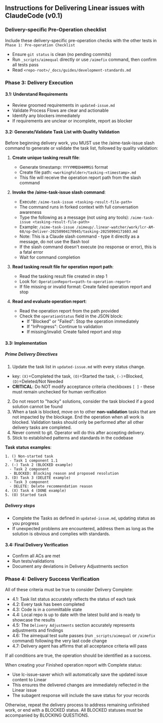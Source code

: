 ## Instructions for Delivering Linear issues with ClaudeCode (v0.1)

### Delivery-specific Pre-Operation checklist
Include these delivery-specific pre-operation checks with the other tests in `Phase 1: Pre-operation Checklist`
- Ensure `git status` is clean (no pending commits)
- Run `_scripts/aimequal` directly or use `/aimefix` command, then confirm all tests pass
- Read `<repo-root>/_docs/guides/development-standards.md`


### Phase 3: Delivery Execution

#### 3.1: Understand Requirements
- Review groomed requirements in `updated-issue.md`
- Validate Process Flows are clear and actionable
- Identify any blockers immediately
- If requirements are unclear or incomplete, report as blocker

#### 3.2: Generate/Validate Task List with Quality Validation

Before beginning delivery work, you MUST use the /aime-task-issue slash command to generate or validate the task list, followed by quality validation:

1. **Create unique tasking result file**:
   - Generate timestamp: `YYYYMMDDHHMMSS` format  
   - Create file path: `<workingFolder>/tasking-<timestamp>.md`
   - This file will receive the operation report path from the slash command

2. **Invoke the /aime-task-issue slash command**:
   - Execute: `/aime-task-issue <tasking-result-file-path>`
   - The command runs in forked context with full conversation awareness
   - Type the following as a message (not using any tools):
     `/aime-task-issue <tasking-result-file-path>`
   - Example: `/aime-task-issue /aimeup/.linear-watcher/work/lcr-AM-68/op-Deliver-20250904170945/tasking-20250904171603.md`
   - Note: This is a Claude slash command - type it directly as a message, do not use the Bash tool
   - If the slash command doesn't execute (no response or error), this is a fatal error
   - Wait for command completion

3. **Read tasking result file for operation report path**:
   - Read the tasking result file created in step 1
   - Look for: `OperationReport=<path-to-operation-report>`
   - If file missing or invalid format: Create failed operation report and stop

4. **Read and evaluate operation report**:
   - Read the operation report from the path provided
   - Check the `operationStatus` field in the JSON block:
     - If "Blocked" or "Failed": Stop the operation immediately
     - If "InProgress": Continue to validation
     - If missing/invalid: Create failed report and stop


#### 3.3: Implementation

##### Prime Delivery Directives
1. Update the task list in `updated-issue.md` with every status change.
  - key: `(X)`=Completed the task, `(O)`=Started the task, `(-)`=Blocked, `(D)`=Deleted/Not Needed
  - **CRITICAL**: Do NOT modify acceptance criteria checkboxes `[ ]` - these must remain unchecked for human verification
2. Do not resort to "hacky" solutions, consider the task blocked if a good solution cannot be found
3. When a task is blocked, move on to other **non-validation** tasks that are not impacted by the blockage. End the operation when all work is blocked.  Validation tasks should only be performed after all other delivery tasks are completed.
4. Never commit to git. Operator will do this after accepting delivery.
5. Stick to established patterns and standards in the codebase

**Task status examples**:
```
1. () Non-started task
  - Task 1 component 1.1
2. (-) Task 2 (BLOCKED example)
  - Task 2 component
  - BLOCKED: Blocking reason and proposed resolution
3. (D) Task 3 (DELETE example)
  - Task 3 component
  - DELETE: Delete recommendation reason
4. (X) Task 4 (DONE example)
5. (O) Started task
```

##### Delivery steps
- Complete the Tasks as defined in `updated-issue.md`, updating status as you progress
- If unexpected problems are encountered, address them as long as the solution is obvious and complies with standards.

#### 3.4: Final Delivery Verification
- Confirm all ACs are met
- Run tests/validations
- Document any deviations in Delivery Adjustments section

### Phase 4: Delivery Success Verification
All of these criteria must be true to consider Delivery Complete:
- 4.1: Task list status accurately reflects the status of each task
- 4.2: Every task has been completed
- 4.3: Code is in a committable state
- 4.4: Local repo is up to date with the latest build and is ready to showcase the results
- 4.5: The `Delivery Adjustments` section accurately represents adjustments and findings
- 4.6: The aimequal test suite passes (run `_scripts/aimequal` or `/aimefix` command) following the very last code change
- 4.7: Delivery agent has affirms that all acceptance criteria will pass

If all conditions are true, the operation should be identified as a success.

When creating your Finished operation report with Complete status:
- Use lc-issue-saver which will automatically save the updated issue content to Linear
- This ensures the delivered changes are immediately reflected in the Linear issue
- The subagent response will include the save status for your records

Otherwise, repeat the delivery process to address remaining unfinished work, or end with a BLOCKED status.
All BLOCKED statuses must be accompanied by BLOCKING QUESTIONS.
